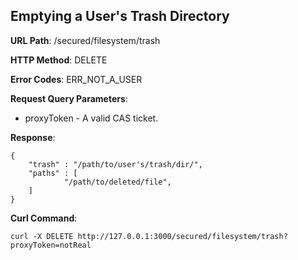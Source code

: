 Emptying a User's Trash Directory
---------------------------------
__URL Path__: /secured/filesystem/trash

__HTTP Method__: DELETE

__Error Codes__: ERR_NOT_A_USER

__Request Query Parameters__:

* proxyToken - A valid CAS ticket.

__Response__:

    {
        "trash" : "/path/to/user's/trash/dir/",
        "paths" : [
                "/path/to/deleted/file",
        ]
    }

__Curl Command__:

    curl -X DELETE http://127.0.0.1:3000/secured/filesystem/trash?proxyToken=notReal
